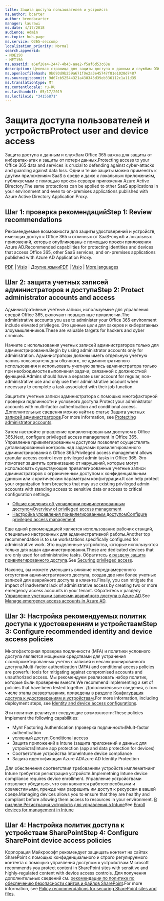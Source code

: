 ```yaml
---
title: Защита доступа пользователей и устройств
ms.author: bcarter
author: brendacarter
manager: laurawi
ms.date: 4/17/2018
audience: Admin
ms.topic: hub-page
ms.service: O365-seccomp
localization_priority: Normal
search.appverid:
- MOE150
- MET150
ms.assetid: a6ef28a4-2447-4b43-aae2-f5af6d53c68e
description: Целевая страница для защиты доступа к данным и службам O365
ms.openlocfilehash: 0b693d9b259a671f0e2a3e45747f81e1020d7487
ms.sourcegitcommit: 9d67cb52544321a430343d39eb336112c1a11d35
ms.translationtype: MT
ms.contentlocale: ru-RU
ms.lasthandoff: 05/17/2019
ms.locfileid: "34156871"
---
```

# <a name="protect-user-and-device-access"></a><span data-ttu-id="633fd-103">Защита доступа пользователей и устройств</span><span class="sxs-lookup"><span data-stu-id="633fd-103">Protect user and device access</span></span>

<span data-ttu-id="633fd-104">Защита доступа к данным и службам Office 365 важна для защиты от кибератак-атак и защиты от потери данных.</span><span class="sxs-lookup"><span data-stu-id="633fd-104">Protecting access to your Office 365 data and services is crucial to defending against cyber-attacks and guarding against data loss.</span></span> <span data-ttu-id="633fd-105">Одни и те же защиты можно применять к другим приложениям SaaS в среде и даже к локальным приложениям, публикуемым с помощью прокси-сервера приложения Azure Active Directory.</span><span class="sxs-lookup"><span data-stu-id="633fd-105">The same protections can be applied to other SaaS applications in your environment and even to on-premises applications published with Azure Active Directory Application Proxy.</span></span>
  
## <a name="step-1-review-recommendations"></a><span data-ttu-id="633fd-106">Шаг 1: проверка рекомендаций</span><span class="sxs-lookup"><span data-stu-id="633fd-106">Step 1: Review recommendations</span></span>

<span data-ttu-id="633fd-107">Рекомендуемые возможности для защиты удостоверений и устройств, имеющих доступ к Office 365 и отличных от SaaS-служб и локальных приложений, которые опубликованы с помощью прокси приложения Azure AD.</span><span class="sxs-lookup"><span data-stu-id="633fd-107">Recommended capabilities for protecting identities and devices that access Office 365, other SaaS services, and on-premises applications published with Azure AD Application Proxy.</span></span>
  
<span data-ttu-id="633fd-108">[PDF](https://go.microsoft.com/fwlink/p/?linkid=841656) | [Visio](https://go.microsoft.com/fwlink/p/?linkid=841657) | [Другие языки](https://www.microsoft.com/download/details.aspx?id=55032)</span><span class="sxs-lookup"><span data-stu-id="633fd-108">[PDF](https://go.microsoft.com/fwlink/p/?linkid=841656) | [Visio](https://go.microsoft.com/fwlink/p/?linkid=841657) | [More languages](https://www.microsoft.com/download/details.aspx?id=55032)</span></span>
  
## <a name="step-2-protect-administrator-accounts-and-access"></a><span data-ttu-id="633fd-109">Шаг 2: защита учетных записей администраторов и доступа</span><span class="sxs-lookup"><span data-stu-id="633fd-109">Step 2: Protect administrator accounts and access</span></span>
<span data-ttu-id="633fd-110">Административные учетные записи, используемые для управления средой Office 365, включают повышенные привилегии.</span><span class="sxs-lookup"><span data-stu-id="633fd-110">The administrative accounts you use to administer your Office 365 environment include elevated privileges.</span></span> <span data-ttu-id="633fd-111">Это ценные цели для хакеров и кибератакных злоумышленников.</span><span class="sxs-lookup"><span data-stu-id="633fd-111">These are valuable targets for hackers and cyber criminals.</span></span> 

<span data-ttu-id="633fd-112">Начните с использования учетных записей администраторов только для администрирования.</span><span class="sxs-lookup"><span data-stu-id="633fd-112">Begin by using administrator accounts only for administration.</span></span> <span data-ttu-id="633fd-113">Администраторы должны иметь отдельную учетную запись пользователя для обычного, не административного использования и использовать учетную запись администратора только при необходимости выполнения задачи, связанной с должностной функцией.</span><span class="sxs-lookup"><span data-stu-id="633fd-113">Admins should have a separate user account for regular, non-administrative use and only use their administrative account when necessary to complete a task associated with their job function.</span></span>

<span data-ttu-id="633fd-114">Защитите учетные записи администратора с помощью многофакторной проверки подлинности и условного доступа.</span><span class="sxs-lookup"><span data-stu-id="633fd-114">Protect your administrator accounts with multi-factor authentication and conditional access.</span></span> <span data-ttu-id="633fd-115">Дополнительные сведения можно найти в статье [Защита учетных записей администраторов](https://docs.microsoft.com/en-us/microsoft-365/enterprise/identity-access-prerequisites#protecting-administrator-accounts).</span><span class="sxs-lookup"><span data-stu-id="633fd-115">For more information, see [Protecting administrator accounts](https://docs.microsoft.com/en-us/microsoft-365/enterprise/identity-access-prerequisites#protecting-administrator-accounts).</span></span> 

<span data-ttu-id="633fd-116">Затем настройте управление привилегированным доступом в Office 365.</span><span class="sxs-lookup"><span data-stu-id="633fd-116">Next, configure privileged access management in Office 365.</span></span> <span data-ttu-id="633fd-117">Управление привилегированным доступом позволяет осуществлять детализированный контроль над задачами привилегированного администрирования в Office 365.</span><span class="sxs-lookup"><span data-stu-id="633fd-117">Privileged access management allows granular access control over privileged admin tasks in Office 365.</span></span> <span data-ttu-id="633fd-118">Это помогает защитить организацию от нарушений, которые могут использовать существующие привилегированные учетные записи администраторов с ограниченным доступом к конфиденциальным данным или к критическим параметрам конфигурации.</span><span class="sxs-lookup"><span data-stu-id="633fd-118">It can help protect your organization from breaches that may use existing privileged admin accounts with standing access to sensitive data or access to critical configuration settings.</span></span>

- [<span data-ttu-id="633fd-119">Общие сведения об управлении привилегированным доступом</span><span class="sxs-lookup"><span data-stu-id="633fd-119">Overview of privileged access management</span></span>](privileged-access-management-overview.md)
- [<span data-ttu-id="633fd-120">Настройка управления привилегированным доступом</span><span class="sxs-lookup"><span data-stu-id="633fd-120">Configure privileged access management</span></span>](privileged-access-management-configuration.md)

<span data-ttu-id="633fd-121">Еще одной рекомендацией является использование рабочих станций, специально настроенных для административной работы.</span><span class="sxs-lookup"><span data-stu-id="633fd-121">Another top recommendation is to use workstations specifically configured for administrative work.</span></span> <span data-ttu-id="633fd-122">Это выделенные устройства, которые используются только для задач администрирования.</span><span class="sxs-lookup"><span data-stu-id="633fd-122">These are dedicated devices that are only used for administrative tasks.</span></span> <span data-ttu-id="633fd-123">Обратитесь [к разделу защита привилегированного доступа](https://docs.microsoft.com/en-us/windows-server/identity/securing-privileged-access/securing-privileged-access).</span><span class="sxs-lookup"><span data-stu-id="633fd-123">See [Securing privileged access](https://docs.microsoft.com/en-us/windows-server/identity/securing-privileged-access/securing-privileged-access).</span></span>

<span data-ttu-id="633fd-124">Наконец, вы можете уменьшить влияние непреднамеренного отсутствия административного доступа, создав две или более учетных записей для аварийного доступа в клиенте.</span><span class="sxs-lookup"><span data-stu-id="633fd-124">Finally, you can mitigate the impact of inadvertent lack of administrative access by creating two or more emergency access accounts in your tenant.</span></span> <span data-ttu-id="633fd-125">Обратитесь к разделу [Управление учетными записями аварийного доступа в Azure AD](https://docs.microsoft.com/en-us/azure/active-directory/users-groups-roles/directory-emergency-access).</span><span class="sxs-lookup"><span data-stu-id="633fd-125">See [Manage emergency access accounts in Azure AD](https://docs.microsoft.com/en-us/azure/active-directory/users-groups-roles/directory-emergency-access).</span></span> 

## <a name="step-3-configure-recommended-identity-and-device-access-policies"></a><span data-ttu-id="633fd-126">Шаг 3: Настройка рекомендуемых политик доступа к удостоверениям и устройствам</span><span class="sxs-lookup"><span data-stu-id="633fd-126">Step 3: Configure recommended identity and device access policies</span></span>
<span data-ttu-id="633fd-127">Многофакторная проверка подлинности (MFA) и политики условного доступа являются мощными средствами для устранения скомпрометированных учетных записей и несанкционированного доступа.</span><span class="sxs-lookup"><span data-stu-id="633fd-127">Multi-factor authentication (MFA) and conditional access policies are powerful tools for mitigating against compromised accounts and unauthorized access.</span></span> <span data-ttu-id="633fd-128">Мы рекомендуем реализовать набор политик, которые были проверены вместе.</span><span class="sxs-lookup"><span data-stu-id="633fd-128">We recommend implementing a set of policies that have been tested together.</span></span> <span data-ttu-id="633fd-129">Дополнительные сведения, в том числе этапы развертывания, приведены в разделе [Конфигурация доступа к удостоверениям и устройствам](https://docs.microsoft.com/en-us/microsoft-365/enterprise/microsoft-365-policies-configurations).</span><span class="sxs-lookup"><span data-stu-id="633fd-129">For more information, including deployment steps, see [Identity and device access configurations](https://docs.microsoft.com/en-us/microsoft-365/enterprise/microsoft-365-policies-configurations).</span></span>

 <span data-ttu-id="633fd-130">Эти политики реализуют следующие возможности:</span><span class="sxs-lookup"><span data-stu-id="633fd-130">These policies implement the following capabilities:</span></span>
- <span data-ttu-id="633fd-131">Мулт Factoring Authentication (проверка подлинности)</span><span class="sxs-lookup"><span data-stu-id="633fd-131">Mult-factor authentication</span></span>
- <span data-ttu-id="633fd-132">условный доступ;</span><span class="sxs-lookup"><span data-stu-id="633fd-132">Conditional access</span></span>
- <span data-ttu-id="633fd-133">Защита приложений в Intune (защита приложений и данных для устройств)</span><span class="sxs-lookup"><span data-stu-id="633fd-133">Intune app protection (app and data protection for devices)</span></span>
- <span data-ttu-id="633fd-134">Соответствие устройства Intune</span><span class="sxs-lookup"><span data-stu-id="633fd-134">Intune device compliance</span></span>
- <span data-ttu-id="633fd-135">Защита идентификации Azure AD</span><span class="sxs-lookup"><span data-stu-id="633fd-135">Azure AD Identity Protection</span></span>

<span data-ttu-id="633fd-136">Для обеспечения соответствия требованиям устройств имплеметнинг Intune требуется регистрация устройств.</span><span class="sxs-lookup"><span data-stu-id="633fd-136">Implemetning Intune device compliance requires device enrollment.</span></span> <span data-ttu-id="633fd-137">Управление устройствами позволяет убедиться, что они являются работоспособными и совместимыми, прежде чем разрешить им доступ к ресурсам в вашей среде.</span><span class="sxs-lookup"><span data-stu-id="633fd-137">Managing devices allows you to ensure that they are healthy and compliant before allowing them access to resources in your environment.</span></span> <span data-ttu-id="633fd-138">[В разделе Регистрация устройств для управления в Intune](https://docs.microsoft.com/intune-classic/deploy-use/enroll-devices-in-microsoft-intune)</span><span class="sxs-lookup"><span data-stu-id="633fd-138">See [Enroll devices for management in Intune](https://docs.microsoft.com/intune-classic/deploy-use/enroll-devices-in-microsoft-intune)</span></span>

## <a name="step-4-configure-sharepoint-device-access-policies"></a><span data-ttu-id="633fd-139">Шаг 4: Настройка политик доступа к устройствам SharePoint</span><span class="sxs-lookup"><span data-stu-id="633fd-139">Step 4: Configure SharePoint device access policies</span></span>

<span data-ttu-id="633fd-140">Корпорация Майкрософт рекомендует защищать контент на сайтах SharePoint с помощью конфиденциального и строго регулируемого контента с помощью управления доступом к устройствам.</span><span class="sxs-lookup"><span data-stu-id="633fd-140">Microsoft recommends you protect content in SharePoint sites with sensitive and highly-regulated content with device access controls.</span></span> <span data-ttu-id="633fd-141">Для получения дополнительных сведений см. [рекомендации по политике по обеспечению безопасности сайтов и файлов SharePoint](https://docs.microsoft.com/en-us/microsoft-365/enterprise/sharepoint-file-access-policies).</span><span class="sxs-lookup"><span data-stu-id="633fd-141">For more information, see [Policy recommendations for securing SharePoint sites and files](https://docs.microsoft.com/en-us/microsoft-365/enterprise/sharepoint-file-access-policies).</span></span>



    

